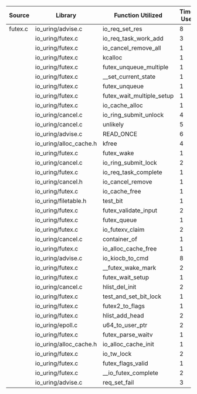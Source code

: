 | Source | Library | Function Utilized | Times Used |
|--------|---------|-------------------|------------|
| futex.c | io_uring/advise.c | io_req_set_res | 8 |
| | io_uring/futex.c | io_req_task_work_add | 3 |
| | io_uring/futex.c | io_cancel_remove_all | 1 |
| | io_uring/futex.c | kcalloc | 1 |
| | io_uring/futex.c | futex_unqueue_multiple | 1 |
| | io_uring/futex.c | __set_current_state | 1 |
| | io_uring/futex.c | futex_unqueue | 1 |
| | io_uring/futex.c | futex_wait_multiple_setup | 1 |
| | io_uring/futex.c | io_cache_alloc | 1 |
| | io_uring/cancel.c | io_ring_submit_unlock | 4 |
| | io_uring/cancel.c | unlikely | 5 |
| | io_uring/advise.c | READ_ONCE | 6 |
| | io_uring/alloc_cache.h | kfree | 4 |
| | io_uring/futex.c | futex_wake | 1 |
| | io_uring/cancel.c | io_ring_submit_lock | 2 |
| | io_uring/futex.c | io_req_task_complete | 1 |
| | io_uring/cancel.h | io_cancel_remove | 1 |
| | io_uring/futex.c | io_cache_free | 1 |
| | io_uring/filetable.h | test_bit | 1 |
| | io_uring/futex.c | futex_validate_input | 2 |
| | io_uring/futex.c | futex_queue | 1 |
| | io_uring/futex.c | io_futexv_claim | 2 |
| | io_uring/cancel.c | container_of | 1 |
| | io_uring/futex.c | io_alloc_cache_free | 1 |
| | io_uring/advise.c | io_kiocb_to_cmd | 8 |
| | io_uring/futex.c | __futex_wake_mark | 2 |
| | io_uring/futex.c | futex_wait_setup | 1 |
| | io_uring/cancel.c | hlist_del_init | 2 |
| | io_uring/futex.c | test_and_set_bit_lock | 1 |
| | io_uring/futex.c | futex2_to_flags | 1 |
| | io_uring/futex.c | hlist_add_head | 2 |
| | io_uring/epoll.c | u64_to_user_ptr | 2 |
| | io_uring/futex.c | futex_parse_waitv | 1 |
| | io_uring/alloc_cache.h | io_alloc_cache_init | 1 |
| | io_uring/futex.c | io_tw_lock | 2 |
| | io_uring/futex.c | futex_flags_valid | 1 |
| | io_uring/futex.c | __io_futex_complete | 2 |
| | io_uring/advise.c | req_set_fail | 3 |